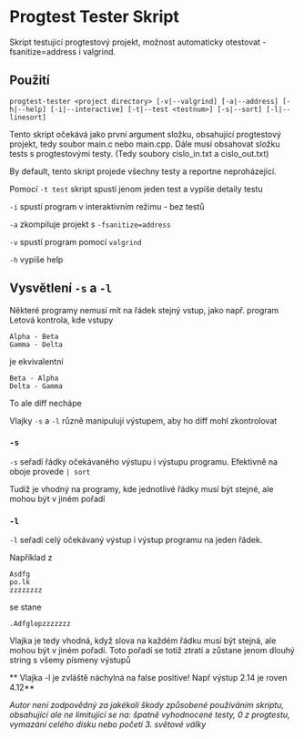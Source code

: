 # Progtest Tester Skript

Skript testující progtestový projekt, možnost automaticky otestovat -fsanitize=address i valgrind.

## Použití
```
progtest-tester <project directory> [-v|--valgrind] [-a|--address] [-h|--help] [-i|--interactive] [-t|--test <testnum>] [-s|--sort] [-l|--linesort]
```

Tento skript očekává jako první argument složku, obsahující progtestový projekt, tedy soubor main.c nebo main.cpp. Dále musí obsahovat složku tests s progtestovými testy. (Tedy soubory cislo_in.txt a cislo_out.txt)

By default, tento skript projede všechny testy a reportne neproházející.

Pomocí `-t test` skript spustí jenom jeden test a vypíše detaily testu

`-i` spustí program v interaktivním režimu - bez testů

`-a` zkompiluje projekt s `-fsanitize=address`

`-v` spustí program pomocí `valgrind`

`-h` vypíše help

## Vysvětlení `-s` a `-l`

Některé programy nemusí mít na řádek stejný vstup, jako např. program Letová kontrola, kde vstupy

```
Alpha - Beta
Gamma - Delta
```

je ekvivalentní

```
Beta - Alpha
Delta - Gamma
```

To ale diff nechápe

Vlajky `-s` a `-l` různě manipulují výstupem, aby ho diff mohl zkontrolovat

### `-s`

`-s` seřadí řádky očekávaného výstupu i výstupu programu. Efektivně na oboje provede `| sort`

Tudíž je vhodný na programy, kde jednotlivé řádky musí být stejné, ale mohou být v jiném pořadí

### `-l`

`-l` seřadí celý očekávaný výstup i výstup programu na jeden řádek. 

Například z

```
Asdfg
po.lk
zzzzzzzz
```

se stane

```
.Adfglopzzzzzzz
```

Vlajka je tedy vhodná, když slova na každém řádku musí být stejná, ale mohou být v jiném pořadí. Toto pořadí se totiž ztratí a zůstane jenom dlouhý string s všemy písmeny výstupů

** Vlajka -l je zvláště náchylná na false positive! Např výstup 2.14 je roven 4.12**


*Autor není zodpovědný za jakékoli škody způsobené používáním skriptu, obsahující ale ne limitující se na: špatně vyhodnocené testy, 0 z progtestu, vymazání celého disku nebo početí 3. světové války*
